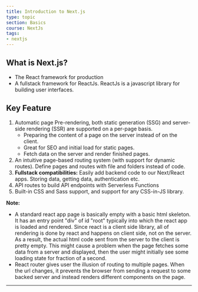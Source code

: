 ```yaml
---
title: Introduction to Next.js
type: topic
section: Basics
course: NextJs
tags:
- nextjs
---
```

## What is Next.js?
- The React framework for production
- A fullstack framework for ReactJs. ReactJs is a javascript library for building user interfaces.

## Key Feature
1. Automatic page Pre-rendering, both static generation (SSG) and server-side rendering (SSR) are supported on a per-page basis.
    - Preparing the content of a page on the server instead of on the client.
    - Great for SEO and initial load for static pages.
    - Fetch data on the server and render finished pages.
2. An intuitive page-based routing system (with support for dynamic routes). Define pages and routes with file and folders instead of code.
3. **Fullstack compatibilities:** Easily add backend code to our Next/React apps. Storing data, getting data, authentication etc.
4. API routes to build API endpoints with Serverless Functions
5. Built-in CSS and Sass support, and support for any CSS-in-JS library.

**Note:**
- A standard react app page is basically empty with a basic html skeleton. It has an entry point "div" of id "root" typically into which the react app is loaded and rendered. Since react is a client side library, all of rendering is done by react and happens on client side, not on the server. As a result, the actual html code sent from the server to the client is pretty empty. This might cause a problem when the page fetches some data from a server and displayed, then the user might initially see some loading state for fraction of a second.
- React router gives user the illusion of routing to multiple pages. When the url changes, it prevents the browser from sending a request to some backed server and instead renders different components on the page.


---